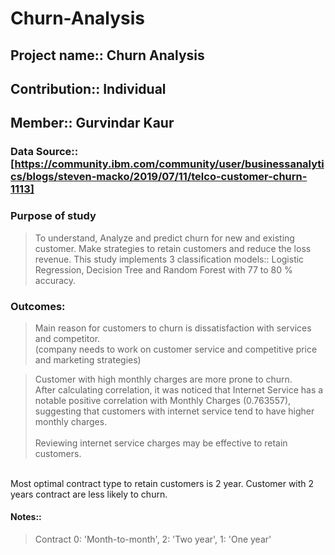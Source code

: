 # Churn-Analysis
## Project name:: Churn Analysis
## Contribution:: Individual
## Member:: Gurvindar Kaur
### **Data Source**:: [https://community.ibm.com/community/user/businessanalytics/blogs/steven-macko/2019/07/11/telco-customer-churn-1113]

### Purpose of study
> To understand, Analyze and predict churn for new and existing customer.
> Make strategies to retain customers and reduce the loss revenue. 
> This study implements 3 classification models:: Logistic Regression, Decision Tree and Random Forest with 77 to 80 % accuracy.
 
### Outcomes:
> Main reason for customers to churn is dissatisfaction with services and competitor.
<br /> (company needs to work on customer service and competitive price and marketing strategies)

> Customer with high monthly charges are more prone to churn. 
<br /> After calculating correlation, it was noticed that Internet Service has a notable positive correlation with Monthly Charges (0.763557), suggesting that customers with internet service tend to have higher monthly charges.  
<br /> Reviewing internet service charges may be effective to retain customers.


<br /> Most optimal contract type to retain customers is 2 year. Customer with 2 years contract are less likely to churn.

#### Notes::
> Contract
> 0: 'Month-to-month', 2: 'Two year', 1: 'One year'

